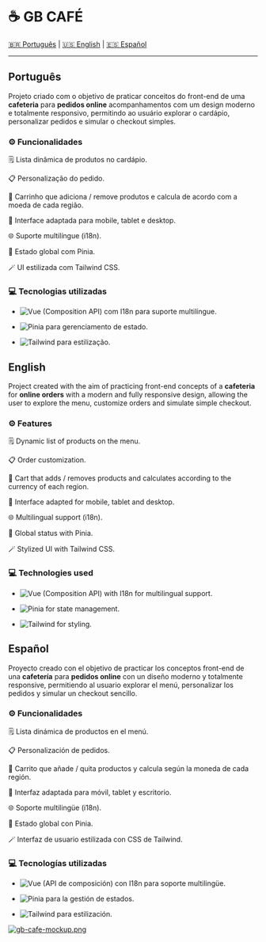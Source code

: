 # ☕ GB  CAFÉ

[🇧🇷 Português](#português) | [🇺🇸 English](#english) | [🇪🇸 Español](#español)

---

## Português

Projeto criado com o objetivo de praticar conceitos do front-end de uma **cafeteria** para **pedidos online** acompanhamentos com um design moderno e totalmente responsivo, permitindo ao usuário explorar o cardápio, personalizar pedidos e simular o checkout simples.

### ⚙️ Funcionalidades

🗒️ Lista dinâmica de produtos no cardápio.

📋 Personalização do pedido.

🛒 Carrinho que adiciona / remove produtos e calcula de acordo com a moeda de cada região.

📱 Interface adaptada para mobile, tablet e desktop.

🌐 Suporte multilíngue (i18n).

🍍 Estado global com Pinia.

🪄 UI estilizada com Tailwind CSS.

### 💻 Tecnologias utilizadas

* ![Vue](https://img.shields.io/badge/Vue-3-42b883?logo=vue.js&logoColor=white) (Composition API) com I18n para suporte multilíngue.

* ![Pinia](https://img.shields.io/badge/Pinia-%23FFD859?style=for-the-badge&logo=pinia&logoColor=black) para gerenciamento de estado.

* ![Tailwind](https://img.shields.io/badge/Tailwind_CSS-3-38bdf8?logo=tailwindcss&logoColor=white) para estilização.

## English

Project created with the aim of practicing front-end concepts of a **cafeteria** for **online orders** with a modern and fully responsive design, allowing the user to explore the menu, customize orders and simulate simple checkout.

### ⚙️ Features

🗒️ Dynamic list of products on the menu.

📋 Order customization.

🛒 Cart that adds / removes products and calculates according to the currency of each region.

📱 Interface adapted for mobile, tablet and desktop.

🌐 Multilingual support (i18n).

🍍 Global status with Pinia.

🪄 Stylized UI with Tailwind CSS.

### 💻 Technologies used

* ![Vue](https://img.shields.io/badge/Vue-3-42b883?logo=vue.js&logoColor=white) (Composition API) with I18n for multilingual support.

* ![Pinia](https://img.shields.io/badge/Pinia-%23FFD859?style=for-the-badge&logo=pinia&logoColor=black) for state management.

* ![Tailwind](https://img.shields.io/badge/Tailwind_CSS-3-38bdf8?logo=tailwindcss&logoColor=white) for styling.

## Español

Proyecto creado con el objetivo de practicar los conceptos front-end de una **cafetería** para **pedidos online** con un diseño moderno y totalmente responsive, permitiendo al usuario explorar el menú, personalizar los pedidos y simular un checkout sencillo.

### ⚙️ Funcionalidades

🗒️ Lista dinámica de productos en el menú.

📋 Personalización de pedidos.

🛒 Carrito que añade / quita productos y calcula según la moneda de cada región.

📱 Interfaz adaptada para móvil, tablet y escritorio.

🌐 Soporte multilingüe (i18n).

🍍 Estado global con Pinia.

🪄 Interfaz de usuario estilizada con CSS de Tailwind.

### 💻 Tecnologías utilizadas

* ![Vue](https://img.shields.io/badge/Vue-3-42b883?logo=vue.js&logoColor=white) (API de composición) con I18n para soporte multilingüe.

* ![Pinia](https://img.shields.io/badge/Pinia-%23FFD859?style=for-the-badge&logo=pinia&logoColor=black) para la gestión de estados.

* ![Tailwind](https://img.shields.io/badge/Tailwind_CSS-3-38bdf8?logo=tailwindcss&logoColor=white) para estilización.

[![gb-cafe-mockup.png](https://i.postimg.cc/cCng4wtN/gb-cafe-mockup.png)](https://postimg.cc/hQKP2J0C)
